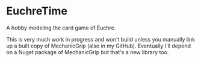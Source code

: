 # EuchreTime
A hobby modeling the card game of Euchre.

This is very much work in progress and won't build unless you manually link up a built copy of MechanicGrip (also in my GitHub). Eventually I'll depend on a Nuget package of MechanicGrip but that's a new library too.
